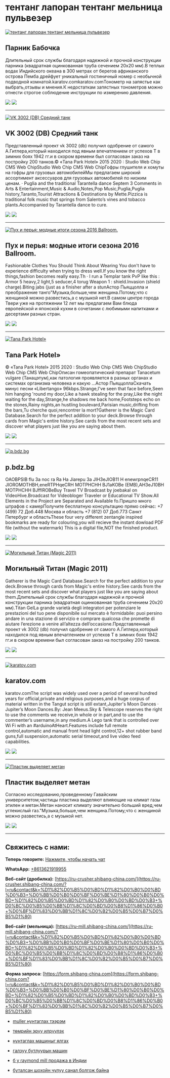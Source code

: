 # тентанг лапоран тентанг мельница пульвезер

<a href="https://swt.shibang-china.com/?l=ru&img&k=%D1%82%D0%B5%D0%BD%D1%82%D0%B0%D0%BD%D0%B3+%D0%BB%D0%B0%D0%BF%D0%BE%D1%80%D0%B0%D0%BD+%D1%82%D0%B5%D0%BD%D1%82%D0%B0%D0%BD%D0%B3+%D0%BC%D0%B5%D0%BB%D1%8C%D0%BD%D0%B8%D1%86%D0%B0+%D0%BF%D1%83%D0%BB%D1%8C%D0%B2%D0%B5%D0%B7%D0%B5%D1%80" target="_blank">![тентанг лапоран тентанг мельница пульвезер](http://static.shibang-china.com/all-800x300/119.jpg)</a>

## Парник Бабочка
Длительный срок службы благодаря надежной и прочной конструкции парника (квадратная оцинкованная труба сечением 20х20 мм).В теплых водах Индийского океана в 300 метрах от берегов африканского острова Пемба дрейфует уникальный гостиничный номер с необычной подводной комнатой.karatov.comkaratov.comТонометр на запястье как выбрать,отзывы и мнения.К недостаткам запястных тонометров можно отнести строгое соблюдение инструкции по измерению давления.


<a href="https://whatsapp.shibangsoft.com/WhatsApp.php" target="_blank" title="WhatsApp">![](http://static.shibang-china.com/icon/whatsapp.png)</a> <a href="https://swt.shibang-china.com/?l=ru&icon&k=%D1%82%D0%B5%D0%BD%D1%82%D0%B0%D0%BD%D0%B3+%D0%BB%D0%B0%D0%BF%D0%BE%D1%80%D0%B0%D0%BD+%D1%82%D0%B5%D0%BD%D1%82%D0%B0%D0%BD%D0%B3+%D0%BC%D0%B5%D0%BB%D1%8C%D0%BD%D0%B8%D1%86%D0%B0+%D0%BF%D1%83%D0%BB%D1%8C%D0%B2%D0%B5%D0%B7%D0%B5%D1%80" target="_blank">![](http://static.shibang-china.com/icon/chat-ru.png)</a>

---

<a href="https://swt.shibang-china.com/?l=ru&img&k=%D1%82%D0%B5%D0%BD%D1%82%D0%B0%D0%BD%D0%B3+%D0%BB%D0%B0%D0%BF%D0%BE%D1%80%D0%B0%D0%BD+%D1%82%D0%B5%D0%BD%D1%82%D0%B0%D0%BD%D0%B3+%D0%BC%D0%B5%D0%BB%D1%8C%D0%BD%D0%B8%D1%86%D0%B0+%D0%BF%D1%83%D0%BB%D1%8C%D0%B2%D0%B5%D0%B7%D0%B5%D1%80" target="_blank">![VK 3002 (DB) Средний танк](http://static.shibang-china.com/all-800x300/285.jpg)</a>

## VK 3002 (DB) Средний танк
Представленный проект vk 3002 (db) получил одобрение от самого А.Гитлера,который находился под явным впечатлением от успехов Т в зимних боях 1942 гг.и в скором времени был согласован заказ на постройку 200 танков.&#169; &#171;Tana Park Hotel&#187; 2015 2020 : Studio Web Chip CMS Web ChipStudio Web Chip CMS Web ChipГофры глушителя и хомуты на гофры для грузовых автомобилейМы предлагаем широкий ассортимент аксессуаров для грузовых автомобилей по низким ценам.&nbsp;&#0183;&#32;Puglia and the traditional Tarantella dance Septem 3 Comments in Arts &amp; Entertainment,Music &amp; Audio,Notes,Pop Music,Puglia,Puglia history,Taranto,Tourist Attractions &amp; Destinations by Mette.Pizzica is traditional folk music that springs from Salento’s vines and tobacco plants.Accompanied by Tarantella dance to cure.


<a href="https://whatsapp.shibangsoft.com/WhatsApp.php" target="_blank" title="WhatsApp">![](http://static.shibang-china.com/icon/whatsapp.png)</a> <a href="https://swt.shibang-china.com/?l=ru&icon&k=%D1%82%D0%B5%D0%BD%D1%82%D0%B0%D0%BD%D0%B3+%D0%BB%D0%B0%D0%BF%D0%BE%D1%80%D0%B0%D0%BD+%D1%82%D0%B5%D0%BD%D1%82%D0%B0%D0%BD%D0%B3+%D0%BC%D0%B5%D0%BB%D1%8C%D0%BD%D0%B8%D1%86%D0%B0+%D0%BF%D1%83%D0%BB%D1%8C%D0%B2%D0%B5%D0%B7%D0%B5%D1%80" target="_blank">![](http://static.shibang-china.com/icon/chat-ru.png)</a>

---

<a href="https://swt.shibang-china.com/?l=ru&img&k=%D1%82%D0%B5%D0%BD%D1%82%D0%B0%D0%BD%D0%B3+%D0%BB%D0%B0%D0%BF%D0%BE%D1%80%D0%B0%D0%BD+%D1%82%D0%B5%D0%BD%D1%82%D0%B0%D0%BD%D0%B3+%D0%BC%D0%B5%D0%BB%D1%8C%D0%BD%D0%B8%D1%86%D0%B0+%D0%BF%D1%83%D0%BB%D1%8C%D0%B2%D0%B5%D0%B7%D0%B5%D1%80" target="_blank">![Пух и перья: модные итоги сезона 2016 Ballroom.](http://static.shibang-china.com/all-800x300/809.jpg)</a>

## Пух и перья: модные итоги сезона 2016 Ballroom.
Fashionable Clothes You Should Think About Wearing You don't have to experience difficulty when trying to dress well.If you know the right things,fashion becomes really easy.Th&nbsp;&#0183;&#32;I run a Templar tank PvP like this : Armor 5 heavy,2 light,5 seducer,4 torug Weapon 1 : shield.Invasion (shield charge).Biting jabs (just as a finisher after a stunАстор Пьяццолла и преображение танго&quot;Музыка,больше,чем женщина.Потому,что с женщиной можно развестись,а с музыкой нет.В самом центре города Твери уже на протяжении 12 лет мы предлагаем Вам блюда европейской и японской кухни в сочетании с любимыми напитками и десертами разных стран.


<a href="https://whatsapp.shibangsoft.com/WhatsApp.php" target="_blank" title="WhatsApp">![](http://static.shibang-china.com/icon/whatsapp.png)</a> <a href="https://swt.shibang-china.com/?l=ru&icon&k=%D1%82%D0%B5%D0%BD%D1%82%D0%B0%D0%BD%D0%B3+%D0%BB%D0%B0%D0%BF%D0%BE%D1%80%D0%B0%D0%BD+%D1%82%D0%B5%D0%BD%D1%82%D0%B0%D0%BD%D0%B3+%D0%BC%D0%B5%D0%BB%D1%8C%D0%BD%D0%B8%D1%86%D0%B0+%D0%BF%D1%83%D0%BB%D1%8C%D0%B2%D0%B5%D0%B7%D0%B5%D1%80" target="_blank">![](http://static.shibang-china.com/icon/chat-ru.png)</a>

---

<a href="https://swt.shibang-china.com/?l=ru&img&k=%D1%82%D0%B5%D0%BD%D1%82%D0%B0%D0%BD%D0%B3+%D0%BB%D0%B0%D0%BF%D0%BE%D1%80%D0%B0%D0%BD+%D1%82%D0%B5%D0%BD%D1%82%D0%B0%D0%BD%D0%B3+%D0%BC%D0%B5%D0%BB%D1%8C%D0%BD%D0%B8%D1%86%D0%B0+%D0%BF%D1%83%D0%BB%D1%8C%D0%B2%D0%B5%D0%B7%D0%B5%D1%80" target="_blank">![Tana Park Hotel&#187;](http://static.shibang-china.com/all-800x300/206.jpg)</a>

## Tana Park Hotel&#187;
&#169; &#171;Tana Park Hotel&#187; 2015 2020 : Studio Web Chip CMS Web ChipStudio Web Chip CMS Web ChipОписан гомеопатический препарат Tanacetum vulgare (Танацэтум),как патология проявляется в разных органах и системах организма человека и какую …Астор ПьяццоллаСкачать минус песни &#171;Libertango&#187; 96kbps.Strange,I've seen that face before,Seen him hanging 'round my door,Like a hawk stealing for the pray,Like the night waiting for the day,Strange,he shadows me back home,Footsteps echo on the stones,Rainy nights,an hustling boulevard,Parisian music,drifting from the bars,Tu cherche quoi,rencontrer la mort?Gatherer is the Magic Card Database.Search for the perfect addition to your deck.Browse through cards from Magic's entire history.See cards from the most recent sets and discover what players just like you are saying about them.


<a href="https://whatsapp.shibangsoft.com/WhatsApp.php" target="_blank" title="WhatsApp">![](http://static.shibang-china.com/icon/whatsapp.png)</a> <a href="https://swt.shibang-china.com/?l=ru&icon&k=%D1%82%D0%B5%D0%BD%D1%82%D0%B0%D0%BD%D0%B3+%D0%BB%D0%B0%D0%BF%D0%BE%D1%80%D0%B0%D0%BD+%D1%82%D0%B5%D0%BD%D1%82%D0%B0%D0%BD%D0%B3+%D0%BC%D0%B5%D0%BB%D1%8C%D0%BD%D0%B8%D1%86%D0%B0+%D0%BF%D1%83%D0%BB%D1%8C%D0%B2%D0%B5%D0%B7%D0%B5%D1%80" target="_blank">![](http://static.shibang-china.com/icon/chat-ru.png)</a>

---

<a href="https://swt.shibang-china.com/?l=ru&img&k=%D1%82%D0%B5%D0%BD%D1%82%D0%B0%D0%BD%D0%B3+%D0%BB%D0%B0%D0%BF%D0%BE%D1%80%D0%B0%D0%BD+%D1%82%D0%B5%D0%BD%D1%82%D0%B0%D0%BD%D0%B3+%D0%BC%D0%B5%D0%BB%D1%8C%D0%BD%D0%B8%D1%86%D0%B0+%D0%BF%D1%83%D0%BB%D1%8C%D0%B2%D0%B5%D0%B7%D0%B5%D1%80" target="_blank">![p.bdz.bg](http://static.shibang-china.com/all-800x300/851.jpg)</a>

## p.bdz.bg
OAOBPSIB flu 3a noc ra Ra Ha Jiarepu 3a JIH3eJIOB11 H enewrpnqeCR11 JIOROMOTHBH,eneRTPHqeCRH MOTPHCHH BJ1aKOBe (EMB),AH3eJ10BH MOTPHCHH BJfflROBeBuy Travel TV Broadcast by joebakal on VideoHive.Broadcast for Videobloger Traveler or Educational TV Show.All Elements in the Project are Separated and Available fo.Пришло много штрафов с камерПолучите бесплатную консультацию прямо сейчас: +7 (499) 72 Доб.448 Москва и область +7 (812) 07 Доб.773 Санкт Петербург и областьThese four very different zentangle inspired bookmarks are ready for colouring,you will recieve the instant dowload PDF file (without the watermark) This is a digital file,NOT the finished product.


<a href="https://whatsapp.shibangsoft.com/WhatsApp.php" target="_blank" title="WhatsApp">![](http://static.shibang-china.com/icon/whatsapp.png)</a> <a href="https://swt.shibang-china.com/?l=ru&icon&k=%D1%82%D0%B5%D0%BD%D1%82%D0%B0%D0%BD%D0%B3+%D0%BB%D0%B0%D0%BF%D0%BE%D1%80%D0%B0%D0%BD+%D1%82%D0%B5%D0%BD%D1%82%D0%B0%D0%BD%D0%B3+%D0%BC%D0%B5%D0%BB%D1%8C%D0%BD%D0%B8%D1%86%D0%B0+%D0%BF%D1%83%D0%BB%D1%8C%D0%B2%D0%B5%D0%B7%D0%B5%D1%80" target="_blank">![](http://static.shibang-china.com/icon/chat-ru.png)</a>

---

<a href="https://swt.shibang-china.com/?l=ru&img&k=%D1%82%D0%B5%D0%BD%D1%82%D0%B0%D0%BD%D0%B3+%D0%BB%D0%B0%D0%BF%D0%BE%D1%80%D0%B0%D0%BD+%D1%82%D0%B5%D0%BD%D1%82%D0%B0%D0%BD%D0%B3+%D0%BC%D0%B5%D0%BB%D1%8C%D0%BD%D0%B8%D1%86%D0%B0+%D0%BF%D1%83%D0%BB%D1%8C%D0%B2%D0%B5%D0%B7%D0%B5%D1%80" target="_blank">![Могильный Титан (Magic 2011)](http://static.shibang-china.com/all-800x300/1141.jpg)</a>

## Могильный Титан (Magic 2011)
Gatherer is the Magic Card Database.Search for the perfect addition to your deck.Browse through cards from Magic's entire history.See cards from the most recent sets and discover what players just like you are saying about them.Длительный срок службы благодаря надежной и прочной конструкции парника (квадратная оцинкованная труба сечением 20х20 мм).Titan GelLa grande variet&#224; degli integratori per potenziare le prestazioni del tuo pene disponibile sul mercato &#232; formidabile: puoi persino andare in una stazione di servizio e comprare qualcosa che promette di aiutare l’erezione a venire all’altezza dell’occasione.Представленный проект vk 3002 (db) получил одобрение от самого А.Гитлера,который находился под явным впечатлением от успехов Т в зимних боях 1942 гг.и в скором времени был согласован заказ на постройку 200 танков.


<a href="https://whatsapp.shibangsoft.com/WhatsApp.php" target="_blank" title="WhatsApp">![](http://static.shibang-china.com/icon/whatsapp.png)</a> <a href="https://swt.shibang-china.com/?l=ru&icon&k=%D1%82%D0%B5%D0%BD%D1%82%D0%B0%D0%BD%D0%B3+%D0%BB%D0%B0%D0%BF%D0%BE%D1%80%D0%B0%D0%BD+%D1%82%D0%B5%D0%BD%D1%82%D0%B0%D0%BD%D0%B3+%D0%BC%D0%B5%D0%BB%D1%8C%D0%BD%D0%B8%D1%86%D0%B0+%D0%BF%D1%83%D0%BB%D1%8C%D0%B2%D0%B5%D0%B7%D0%B5%D1%80" target="_blank">![](http://static.shibang-china.com/icon/chat-ru.png)</a>

---

<a href="https://swt.shibang-china.com/?l=ru&img&k=%D1%82%D0%B5%D0%BD%D1%82%D0%B0%D0%BD%D0%B3+%D0%BB%D0%B0%D0%BF%D0%BE%D1%80%D0%B0%D0%BD+%D1%82%D0%B5%D0%BD%D1%82%D0%B0%D0%BD%D0%B3+%D0%BC%D0%B5%D0%BB%D1%8C%D0%BD%D0%B8%D1%86%D0%B0+%D0%BF%D1%83%D0%BB%D1%8C%D0%B2%D0%B5%D0%B7%D0%B5%D1%80" target="_blank">![karatov.com](http://static.shibang-china.com/all-800x300/705.jpg)</a>

## karatov.com
karatov.comThe script was widely used over a period of several hundred years for official,private and religious purposes,and a huge corpus of material written in the Tangut script is still extant,Jupiter's Moon Dances&nbsp;&#0183;&#32;Jupiter’s Moon Dances.By: Jean Meeus.Sky &amp; Telescope reserves the right to use the comments we receive,in whole or in part,and to use the commenter’s username,in any medium.A Lego tank that is controlled over Wi Fi with an #arduinoAtHeart.Features include full remote control,automatic and manual front head light control,12+ shot rubber band guns,full suspension,automatic serial timeout,and live video feed capabilities.


<a href="https://whatsapp.shibangsoft.com/WhatsApp.php" target="_blank" title="WhatsApp">![](http://static.shibang-china.com/icon/whatsapp.png)</a> <a href="https://swt.shibang-china.com/?l=ru&icon&k=%D1%82%D0%B5%D0%BD%D1%82%D0%B0%D0%BD%D0%B3+%D0%BB%D0%B0%D0%BF%D0%BE%D1%80%D0%B0%D0%BD+%D1%82%D0%B5%D0%BD%D1%82%D0%B0%D0%BD%D0%B3+%D0%BC%D0%B5%D0%BB%D1%8C%D0%BD%D0%B8%D1%86%D0%B0+%D0%BF%D1%83%D0%BB%D1%8C%D0%B2%D0%B5%D0%B7%D0%B5%D1%80" target="_blank">![](http://static.shibang-china.com/icon/chat-ru.png)</a>

---

<a href="https://swt.shibang-china.com/?l=ru&img&k=%D1%82%D0%B5%D0%BD%D1%82%D0%B0%D0%BD%D0%B3+%D0%BB%D0%B0%D0%BF%D0%BE%D1%80%D0%B0%D0%BD+%D1%82%D0%B5%D0%BD%D1%82%D0%B0%D0%BD%D0%B3+%D0%BC%D0%B5%D0%BB%D1%8C%D0%BD%D0%B8%D1%86%D0%B0+%D0%BF%D1%83%D0%BB%D1%8C%D0%B2%D0%B5%D0%B7%D0%B5%D1%80" target="_blank">![Пластик выделяет метан](http://static.shibang-china.com/all-800x300/49.jpg)</a>

## Пластик выделяет метан
Согласно исследованию,проведенному Гавайским университетом,частицы пластика выделяют влияющие на климат газы этилен и метан.Метан наносит климату значительно больший вред,чем углекислый газ.&quot;Музыка,больше,чем женщина.Потому,что с женщиной можно развестись,а с музыкой нет.

<a href="https://whatsapp.shibangsoft.com/WhatsApp.php" target="_blank" title="WhatsApp">![](http://static.shibang-china.com/icon/whatsapp.png)</a> <a href="https://swt.shibang-china.com/?l=ru&icon&k=%D1%82%D0%B5%D0%BD%D1%82%D0%B0%D0%BD%D0%B3+%D0%BB%D0%B0%D0%BF%D0%BE%D1%80%D0%B0%D0%BD+%D1%82%D0%B5%D0%BD%D1%82%D0%B0%D0%BD%D0%B3+%D0%BC%D0%B5%D0%BB%D1%8C%D0%BD%D0%B8%D1%86%D0%B0+%D0%BF%D1%83%D0%BB%D1%8C%D0%B2%D0%B5%D0%B7%D0%B5%D1%80" target="_blank">![](http://static.shibang-china.com/icon/chat-ru.png)</a>

---
## Свяжитесь с нами:

**Теперь говорите:** [Нажмите, чтобы начать чат](https://swt.shibang-china.com?l=ru&contact&k=%D1%82%D0%B5%D0%BD%D1%82%D0%B0%D0%BD%D0%B3+%D0%BB%D0%B0%D0%BF%D0%BE%D1%80%D0%B0%D0%BD+%D1%82%D0%B5%D0%BD%D1%82%D0%B0%D0%BD%D0%B3+%D0%BC%D0%B5%D0%BB%D1%8C%D0%BD%D0%B8%D1%86%D0%B0+%D0%BF%D1%83%D0%BB%D1%8C%D0%B2%D0%B5%D0%B7%D0%B5%D1%80)

**WhatsApp:**  [+8613621919955](https://whatsapp.shibangsoft.com/WhatsApp.php)

**Веб-сайт (дробилка):** [https://ru-crusher.shibang-china.com/](https://ru-crusher.shibang-china.com/?l=ru&contact&k=%D1%82%D0%B5%D0%BD%D1%82%D0%B0%D0%BD%D0%B3+%D0%BB%D0%B0%D0%BF%D0%BE%D1%80%D0%B0%D0%BD+%D1%82%D0%B5%D0%BD%D1%82%D0%B0%D0%BD%D0%B3+%D0%BC%D0%B5%D0%BB%D1%8C%D0%BD%D0%B8%D1%86%D0%B0+%D0%BF%D1%83%D0%BB%D1%8C%D0%B2%D0%B5%D0%B7%D0%B5%D1%80)

**Веб-сайт (мельница):** [https://ru-mill.shibang-china.com/](https://ru-mill.shibang-china.com/?l=ru&contact&k=%D1%82%D0%B5%D0%BD%D1%82%D0%B0%D0%BD%D0%B3+%D0%BB%D0%B0%D0%BF%D0%BE%D1%80%D0%B0%D0%BD+%D1%82%D0%B5%D0%BD%D1%82%D0%B0%D0%BD%D0%B3+%D0%BC%D0%B5%D0%BB%D1%8C%D0%BD%D0%B8%D1%86%D0%B0+%D0%BF%D1%83%D0%BB%D1%8C%D0%B2%D0%B5%D0%B7%D0%B5%D1%80)

**Форма запроса:** [https://form.shibang-china.com](https://form.shibang-china.com?l=ru&contact&k=%D1%82%D0%B5%D0%BD%D1%82%D0%B0%D0%BD%D0%B3+%D0%BB%D0%B0%D0%BF%D0%BE%D1%80%D0%B0%D0%BD+%D1%82%D0%B5%D0%BD%D1%82%D0%B0%D0%BD%D0%B3+%D0%BC%D0%B5%D0%BB%D1%8C%D0%BD%D0%B8%D1%86%D0%B0+%D0%BF%D1%83%D0%BB%D1%8C%D0%B2%D0%B5%D0%B7%D0%B5%D1%80)

* [muller нунтаглах тээрэм](../129/muller%20%D0%BD%D1%83%D0%BD%D1%82%D0%B0%D0%B3%D0%BB%D0%B0%D1%85%20%D1%82%D1%8D%D1%8D%D1%80%D1%8D%D0%BC.md)

* [төмрийн эрүү илрүүлэх](../127/%D1%82%D3%A9%D0%BC%D1%80%D0%B8%D0%B9%D0%BD%20%D1%8D%D1%80%D2%AF%D2%AF%20%D0%B8%D0%BB%D1%80%D2%AF%D2%AF%D0%BB%D1%8D%D1%85.md)

* [нунтаглах машиныг ялгах](../128/%D0%BD%D1%83%D0%BD%D1%82%D0%B0%D0%B3%D0%BB%D0%B0%D1%85%20%D0%BC%D0%B0%D1%88%D0%B8%D0%BD%D1%8B%D0%B3%20%D1%8F%D0%BB%D0%B3%D0%B0%D1%85.md)

* [галзуу бутлуурын машин](../127/%D0%B3%D0%B0%D0%BB%D0%B7%D1%83%D1%83%20%D0%B1%D1%83%D1%82%D0%BB%D1%83%D1%83%D1%80%D1%8B%D0%BD%20%D0%BC%D0%B0%D1%88%D0%B8%D0%BD.md)

* [б  у raymond mill продажа в Индии](../130/%D0%B1%20%20%D1%83%20raymond%20mill%20%D0%BF%D1%80%D0%BE%D0%B4%D0%B0%D0%B6%D0%B0%20%D0%B2%20%D0%98%D0%BD%D0%B4%D0%B8%D0%B8.md)

* [буталсан шохойн чулуу санал болгож байна](../129/%D0%B1%D1%83%D1%82%D0%B0%D0%BB%D1%81%D0%B0%D0%BD%20%D1%88%D0%BE%D1%85%D0%BE%D0%B9%D0%BD%20%D1%87%D1%83%D0%BB%D1%83%D1%83%20%D1%81%D0%B0%D0%BD%D0%B0%D0%BB%20%D0%B1%D0%BE%D0%BB%D0%B3%D0%BE%D0%B6%20%D0%B1%D0%B0%D0%B9%D0%BD%D0%B0.md)